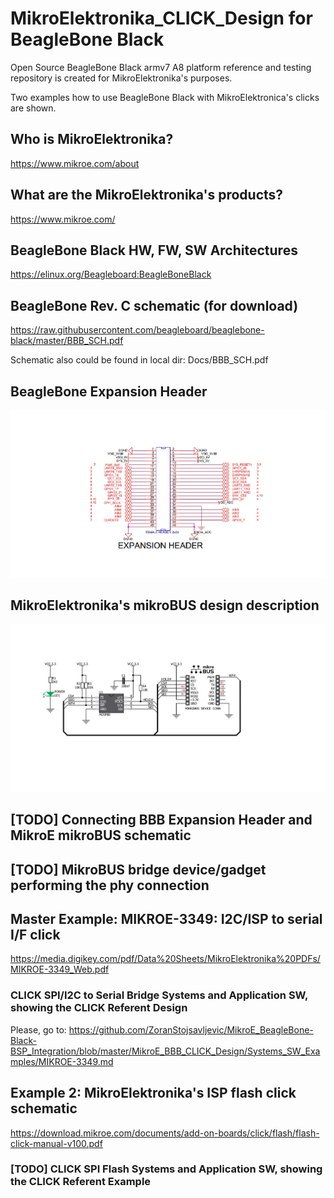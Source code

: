 # MikroElektronika_CLICK_Design for BeagleBone Black

Open Source BeagleBone Black armv7 A8 platform reference and testing repository is
created for MikroElektronika's purposes.

Two examples how to use BeagleBone Black with MikroElektronica's clicks are shown.

## Who is MikroElektronika?

https://www.mikroe.com/about

## What are the MikroElektronika's products?

https://www.mikroe.com/

## BeagleBone Black HW, FW, SW Architectures

https://elinux.org/Beagleboard:BeagleBoneBlack

## BeagleBone Rev. C schematic (for download)

https://raw.githubusercontent.com/beagleboard/beaglebone-black/master/BBB_SCH.pdf

Schematic also could be found in local dir: Docs/BBB_SCH.pdf

## BeagleBone Expansion Header

![](Images/BBB_Expansion_Header.jpg)

## MikroElektronika's mikroBUS design description

![](Images/mikroBUS.jpg)

## [TODO] Connecting BBB Expansion Header and MikroE mikroBUS schematic

## [TODO] MikroBUS bridge device/gadget performing the phy connection

## Master Example: MIKROE-3349: I2C/ISP to serial I/F click

https://media.digikey.com/pdf/Data%20Sheets/MikroElektronika%20PDFs/MIKROE-3349_Web.pdf

### CLICK SPI/I2C to Serial Bridge Systems and Application SW, showing the CLICK Referent Design

Please, go to:
https://github.com/ZoranStojsavljevic/MikroE_BeagleBone-Black-BSP_Integration/blob/master/MikroE_BBB_CLICK_Design/Systems_SW_Examples/MIKROE-3349.md

## Example 2: MikroElektronika's ISP flash click schematic

https://download.mikroe.com/documents/add-on-boards/click/flash/flash-click-manual-v100.pdf

### [TODO] CLICK SPI Flash Systems and Application SW, showing the CLICK Referent Example
